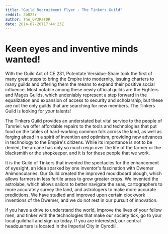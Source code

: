 ```yaml
---
title: "Guild Recruitment Flyer - The Tinkers Guild"
reddit: 2b825r
author: The_OP3RaT0R
date: 2014-07-20T17:44:23Z
---
```


# **Keen eyes and inventive minds wanted!**
With the Guild Act of CE 231, Potentate Versidue-Shaie took the first of many great steps to bring the Empire into modernity, issuing charters to many guilds and offering them the means to expand their positive social influence. Most notable among these newly official guilds are the Fighters and Mages Guilds, which undeniably represent a step forward in the equalization and expansion of access to security and scholarship, but these are not the only guilds that are searching for new members. The Tinkers Guild is looking for *your* talents!

The Tinkers Guild provides an understated but vital service to the people of Tamriel: we offer affordable repairs to the tools and technologies that put food on the tables of hard-working common folk across the land, as well as forging ahead in a spirit of invention and optimism, providing new advances in technology to the Empire's citizens. While its importance is not to be denied, the arcane has only so much reign over the life of the farmer or the blacksmith or the shopkeeper, and it is for these people that we work.

It is the Guild of Tinkers that invented the spectacles for the enhancement of eyesight, an idea sparked by one inventor's fascination with Dwemer Animoncularies. Our Guild created the improved mouldboard plough, which allows farmers in less fertile areas to grow greater crops. We invented the astrolabe, which allows sailors to better navigate the seas, cartographers to more accurately survey the land, and astrologers to make more accurate predictions. We have studied and improved upon certain clockwork inventions of the Dwemer, and we do not rest in our pursuit of innovation.

If you have a drive to understand the world, improve the lives of your fellow men, and tinker with the technologies that make our society tick, go to your local guildhall and sign up today. If you are interested, our central headquarters is located in the Imperial City in Cyrodiil.


